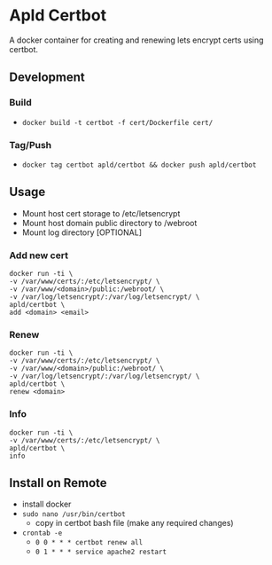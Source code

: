 # Apld Certbot

A docker container for creating and renewing lets encrypt certs using certbot.

## Development

### Build
* `docker build -t certbot -f cert/Dockerfile cert/`

### Tag/Push
* `docker tag certbot apld/certbot && docker push apld/certbot`

## Usage
* Mount host cert storage to /etc/letsencrypt
* Mount host domain public directory to /webroot
* Mount log directory [OPTIONAL]

### Add new cert
```
docker run -ti \
-v /var/www/certs/:/etc/letsencrypt/ \
-v /var/www/<domain>/public:/webroot/ \
-v /var/log/letsencrypt/:/var/log/letsencrypt/ \
apld/certbot \
add <domain> <email>
```

### Renew
```
docker run -ti \
-v /var/www/certs/:/etc/letsencrypt/ \
-v /var/www/<domain>/public:/webroot/ \
-v /var/log/letsencrypt/:/var/log/letsencrypt/ \
apld/certbot \
renew <domain>
```

### Info
```
docker run -ti \
-v /var/www/certs/:/etc/letsencrypt/ \
apld/certbot \
info
```

## Install on Remote
* install docker
* `sudo nano /usr/bin/certbot`
  * copy in certbot bash file (make any required changes)
* `crontab -e`
  * `0 0 * * * certbot renew all`
  * `0 1 * * * service apache2 restart`
